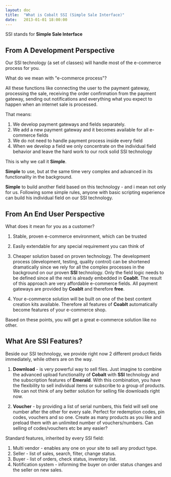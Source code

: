 ```yaml
---
layout: doc
title:  "What is Cobalt SSI (Simple Sale Interface)"
date:   2013-01-01 18:00:00
---
```


SSI stands for **Simple Sale Interface**

## From A Development Perspective

Our SSI technology (a set of classes) will handle most of the e-commerce process for you.

What do we mean with "e-commerce process"?

All these functions like connecting the user to the payment gateway, processing the sale, receiving the order confirmation from the payment gateway, sending out notifications and everything what you expect to happen when an internet sale is processed.

That means:

1. We develop payment gateways and fields separately.
2. We add a new payment gateway and it becomes available for all e-commerce fields
3. We do not need to handle payment process inside every field
4. When we develop a field we only concentrate on the individual field behavior and leave the hard work to our rock solid SSI technology

 This is why we call it **Simple**.

**Simple** to use, but at the same time very complex and advanced in its functionality in the background.

**Simple** to build another field based on this technology - and i mean not only for us. Following some simple rules, anyone with basic scripting experience can build his individual field on our SSI technology.

## From An End User Perspective

What does it mean for you as a customer?

1. Stable, proven e-commerce environment, which can be trusted

2. Easily extendable for any special requirement you can think of

3. Cheaper solution based on proven technology.  The development process
(development, testing, quality control) can be shortened dramatically since we rely for all the complex processes in the background on our proven **SSI** technology. Only the field logic needs to be defined since all the rest is already embedded in **Coablt**. The result of this approach are very affordable e-commerce fields. All payment gateways are provided by **Coablt** and therefore **free**.

4. Your e-commerce solution will be built on one of the best content creation kits available. Therefore all features of **Coablt** automatically become features of your e-commerce shop.

Based on these points, you will get a great e-commerce solution like no other.

## What Are SSI Features?

Beside our SSI technology, we provide right now 2 different product fields immediately, while others are on the way.

1. **Download** - is very powerful way to sell files. Just imagine to combine the advanced upload functionality of **Cobalt** with **SSI** technology and the subscription features of **Emerald**. With this combination, you have the flexibility to sell individual items or subscribe to a group of products. We can not think of any better solution for selling file downloads right now.

2. **Voucher** - by providing a list of serial numbers, this field will sell one number after the other for every sale. Perfect for redemption codes, pin codes, vouchers and so one. Create as many products as you like and preload them with an unlimited number of vouchers/numbers. Can selling of codes/vouchers etc be any easier?

Standard features, inherited by every SSI field:

1. Multi vendor - enables any one on your site to sell any product type.
2. Seller - list of sales, search, filter, change status.
3. Buyer - list of orders, check status, inventory list.
4. Notification system - informing the buyer on order status changes and the seller on new sales.
